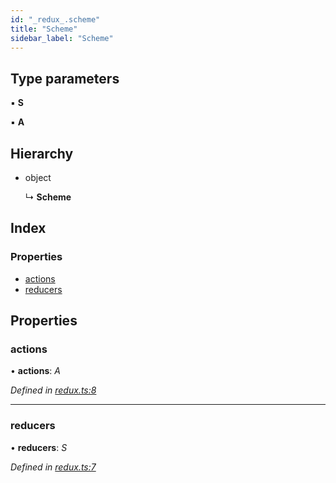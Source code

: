 ```yaml
---
id: "_redux_.scheme"
title: "Scheme"
sidebar_label: "Scheme"
---
```


## Type parameters

▪ **S**

▪ **A**

## Hierarchy

* object

  ↳ **Scheme**

## Index

### Properties

* [actions](_redux_.scheme.md#actions)
* [reducers](_redux_.scheme.md#reducers)

## Properties

###  actions

• **actions**: *A*

*Defined in [redux.ts:8](https://github.com/unadlib/reactant/blob/d9c42d1/packages/reactant-redux/src/redux.ts#L8)*

___

###  reducers

• **reducers**: *S*

*Defined in [redux.ts:7](https://github.com/unadlib/reactant/blob/d9c42d1/packages/reactant-redux/src/redux.ts#L7)*

